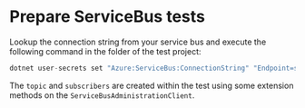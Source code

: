 # Prepare ServiceBus tests

Lookup the connection string from your service bus and execute the following command in the folder of the test project:

```c#
dotnet user-secrets set "Azure:ServiceBus:ConnectionString" "Endpoint=sb://***.servicebus.windows.net/;SharedAccessKeyName=***;SharedAccessKey=***"
```

The `topic` and `subscribers` are created within the test using some extension methods on the `ServiceBusAdministrationClient`.